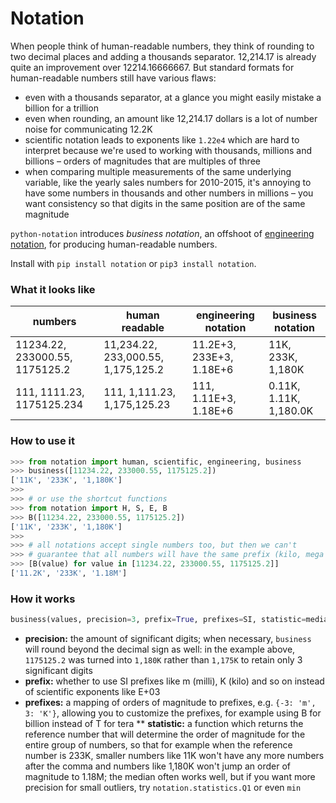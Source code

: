 # Notation

When people think of human-readable numbers, they think of rounding to two decimal places and adding a thousands separator. 12,214.17 is already quite an improvement over 12214.16666667. But standard formats for human-readable numbers still have various flaws:

* even with a thousands separator, at a glance you might easily mistake a billion for a trillion
* even when rounding, an amount like 12,214.17 dollars is a lot of number noise for communicating 12.2K
* scientific notation leads to exponents like `1.22e4` which are hard to interpret because we're used to working with thousands, millions and billions – orders of magnitudes that are multiples of three
* when comparing multiple measurements of the same underlying variable, like the yearly sales numbers for 2010-2015, it's annoying to have some numbers in thousands and other numbers in millions – you want consistency so that digits in the same position are of the same magnitude 

`python-notation` introduces _business notation_, an offshoot of [engineering notation](https://en.wikipedia.org/wiki/Engineering_notation), for producing human-readable numbers.

Install with `pip install notation` or `pip3 install notation`.

### What it looks like

| numbers                        | human readable                     | engineering notation     | **business notation**  |
| ------------------------------ | ---------------------------------- | ------------------------ | ---------------------- |
| 11234.22, 233000.55, 1175125.2 | 11,234.22, 233,000.55, 1,175,125.2 | 11.2E+3, 233E+3, 1.18E+6 | 11K, 233K, 1,180K      |
| 111, 1111.23, 1175125.234      | 111, 1,111.23, 1,175,125.23        | 111, 1.11E+3, 1.18E+6    | 0.11K, 1.11K, 1,180.0K |

### How to use it

```python
>>> from notation import human, scientific, engineering, business
>>> business([11234.22, 233000.55, 1175125.2])
['11K', '233K', '1,180K']
>>>
>>> # or use the shortcut functions
>>> from notation import H, S, E, B
>>> B([11234.22, 233000.55, 1175125.2])
['11K', '233K', '1,180K']
>>>
>>> # all notations accept single numbers too, but then we can't
>>> # guarantee that all numbers will have the same prefix (kilo, mega etc.)
>>> [B(value) for value in [11234.22, 233000.55, 1175125.2]]
['11.2K', '233K', '1.18M']
```

### How it works

```python
business(values, precision=3, prefix=True, prefixes=SI, statistic=median)
```

* **precision:** the amount of significant digits; when necessary, `business` will round beyond the decimal sign as well: in the example above, `1175125.2` was turned into `1,180K` rather than `1,175K` to retain only 3 significant digits
* **prefix:** whether to use SI prefixes like m (milli), K (kilo) and so on instead of scientific exponents like E+03
* **prefixes:** a mapping of orders of magnitude to prefixes, e.g. `{-3: 'm', 3: 'K'}`, allowing you to customize the prefixes, for example using B for billion instead of T for tera
** **statistic:** a function which returns the reference number that will determine the order of magnitude for the entire group of numbers, so that for example when the reference number is 233K, smaller numbers like 11K won't have any more numbers after the comma and numbers like 1,180K won't jump an order of magnitude to 1.18M; the median often works well, but if you want more precision for small outliers, try `notation.statistics.Q1` or even `min`
